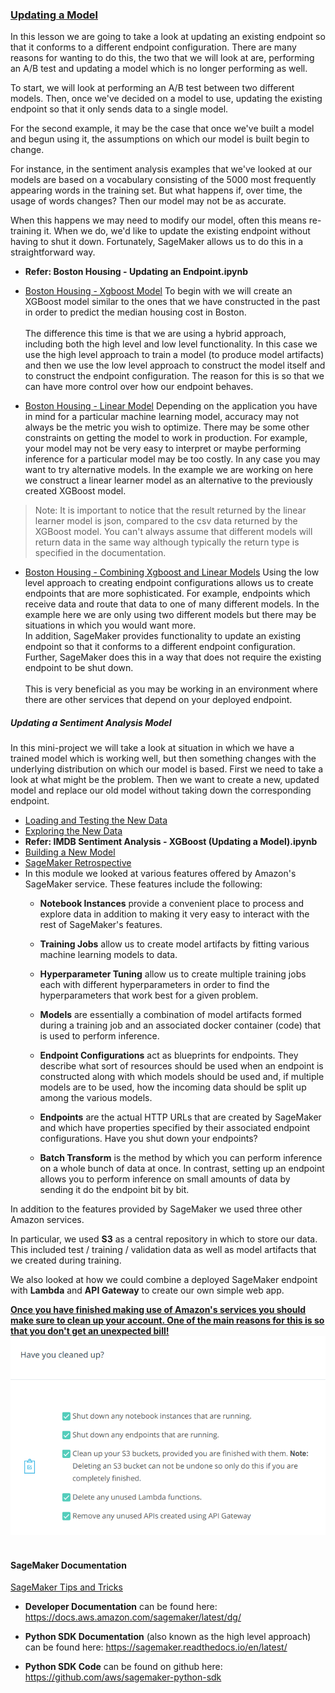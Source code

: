 ### [Updating a Model](https://www.youtube.com/watch?v=7wI168JzBiU)
In this lesson we are going to take a look at updating an existing endpoint so that it conforms to a different endpoint configuration. There are many reasons for wanting to do this, the two that we will look at are, performing an A/B test and updating a model which is no longer performing as well.

To start, we will look at performing an A/B test between two different models. Then, once we've decided on a model to use, updating the existing endpoint so that it only sends data to a single model.

For the second example, it may be the case that once we've built a model and begun using it, the assumptions on which our model is built begin to change.

For instance, in the sentiment analysis examples that we've looked at our models are based on a vocabulary consisting of the 5000 most frequently appearing words in the training set. But what happens if, over time, the usage of words changes? Then our model may not be as accurate.

When this happens we may need to modify our model, often this means re-training it. When we do, we'd like to update the existing endpoint without having to shut it down. Fortunately, SageMaker allows us to do this in a straightforward way.

* **Refer: Boston Housing - Updating an Endpoint.ipynb**
* [Boston Housing - Xgboost Model](https://www.youtube.com/watch?v=dwRkA0ig3uU) To begin with we will create an XGBoost model similar to the ones that we have constructed in the past in order to predict the median housing cost in Boston. <br/><br/>The difference this time is that we are using a hybrid approach, including both the high level and low level functionality. In this case we use the high level approach to train a model (to produce model artifacts) and then we use the low level approach to construct the model itself and to construct the endpoint configuration. The reason for this is so that we can have more control over how our endpoint behaves.

* [Boston Housing - Linear Model](https://www.youtube.com/watch?v=7TdiVF6qS1k) Depending on the application you have in mind for a particular machine learning model, accuracy may not always be the metric you wish to optimize. There may be some other constraints on getting the model to work in production. For example, your model may not be very easy to interpret or maybe performing inference for a particular model may be too costly. In any case you may want to try alternative models. In the example we are working on here we construct a linear learner model as an alternative to the previously created XGBoost model.
>Note: It is important to notice that the result returned by the linear learner model is json, compared to the csv data returned by the XGBoost model. You can't always assume that different models will return data in the same way although typically the return type is specified in the documentation.

* [Boston Housing - Combining Xgboost and Linear Models](https://www.youtube.com/watch?v=OYYJerDHu0o) Using the low level approach to creating endpoint configurations allows us to create endpoints that are more sophisticated. For example, endpoints which receive data and route that data to one of many different models. In the example here we are only using two different models but there may be situations in which you would want more. <br/>In addition, SageMaker provides functionality to update an existing endpoint so that it conforms to a different endpoint configuration. Further, SageMaker does this in a way that does not require the existing endpoint to be shut down. <br/><br/>This is very beneficial as you may be working in an environment where there are other services that depend on your deployed endpoint.

##### Updating a Sentiment Analysis Model
In this mini-project we will take a look at situation in which we have a trained model which is working well, but then something changes with the underlying distribution on which our model is based. First we need to take a look at what might be the problem. Then we want to create a new, updated model and replace our old model without taking down the corresponding endpoint.
* [Loading and Testing the New Data](https://www.youtube.com/watch?v=75RxW3R6674)
* [Exploring the New Data](https://www.youtube.com/watch?v=sEBK1dmiUfE)
* **Refer: IMDB Sentiment Analysis - XGBoost (Updating a Model).ipynb**
* [Building a New Model](https://www.youtube.com/watch?v=RUVxrKcWAsU)
* [SageMaker Retrospective](https://www.youtube.com/watch?v=Vdacqn_w-e4)
* In this module we looked at various features offered by Amazon's SageMaker service. These features include the following:
    - **Notebook Instances** provide a convenient place to process and explore data in addition to making it very easy to interact with the rest of SageMaker's features.

    - **Training Jobs** allow us to create model artifacts by fitting various machine learning models to data.

    - **Hyperparameter Tuning** allow us to create multiple training jobs each with different hyperparameters in order to find the hyperparameters that work best for a given problem.

    - **Models** are essentially a combination of model artifacts formed during a training job and an associated docker container (code) that is used to perform inference.

    - **Endpoint Configurations** act as blueprints for endpoints. They describe what sort of resources should be used when an endpoint is constructed along with which models should be used and, if multiple models are to be used, how the incoming data should be split up among the various models.

    - **Endpoints** are the actual HTTP URLs that are created by SageMaker and which have properties specified by their associated endpoint configurations. Have you shut down your endpoints?

    - **Batch Transform** is the method by which you can perform inference on a whole bunch of data at once. In contrast, setting up an endpoint allows you to perform inference on small amounts of data by sending it do the endpoint bit by bit.

In addition to the features provided by SageMaker we used three other Amazon services.

In particular, we used **S3** as a central repository in which to store our data. This included test / training / validation data as well as model artifacts that we created during training.

We also looked at how we could combine a deployed SageMaker endpoint with **Lambda** and **API Gateway** to create our own simple web app.

**[Once you have finished making use of Amazon's services you should make sure to clean up your account. One of the main reasons for this is so that you don't get an unexpected bill!](https://www.youtube.com/watch?v=8z24cb3EfMc)**
![alt text](Images/cleaning.png)<br/><br/>

#### SageMaker Documentation

[SageMaker Tips and Tricks](https://www.youtube.com/watch?v=ilnX9rUlV_w)
* **Developer Documentation** can be found here: https://docs.aws.amazon.com/sagemaker/latest/dg/

* **Python SDK Documentation** (also known as the high level approach) can be found here: https://sagemaker.readthedocs.io/en/latest/

* **Python SDK Code** can be found on github here: https://github.com/aws/sagemaker-python-sdk
